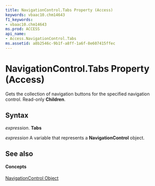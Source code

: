 ```yaml
---
title: NavigationControl.Tabs Property (Access)
keywords: vbaac10.chm14643
f1_keywords:
- vbaac10.chm14643
ms.prod: ACCESS
api_name:
- Access.NavigationControl.Tabs
ms.assetid: a8b2546c-9b1f-a8ff-1a6f-8e607415ffec
---
```



# NavigationControl.Tabs Property (Access)

Gets the collection of navigation buttons for the specified navigation control. Read-only  **Children**.


## Syntax

 _expression_. **Tabs**

 _expression_ A variable that represents a **NavigationControl** object.


## See also


#### Concepts


[NavigationControl Object](navigationcontrol-object-access.md)

